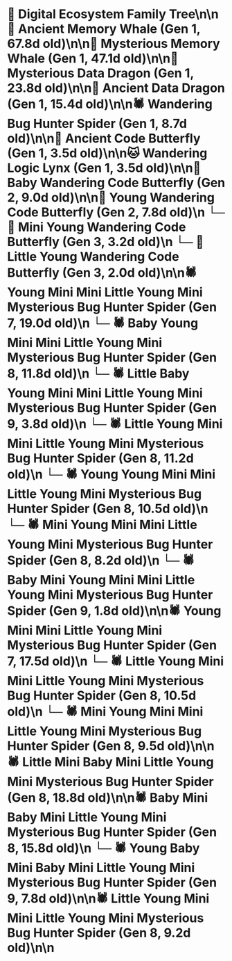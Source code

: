 # 🌳 Digital Ecosystem Family Tree\n\n🐋 Ancient Memory Whale (Gen 1, 67.8d old)\n\n🐋 Mysterious Memory Whale (Gen 1, 47.1d old)\n\n🐉 Mysterious Data Dragon (Gen 1, 23.8d old)\n\n🐉 Ancient Data Dragon (Gen 1, 15.4d old)\n\n🕷️ Wandering Bug Hunter Spider (Gen 1, 8.7d old)\n\n🦋 Ancient Code Butterfly (Gen 1, 3.5d old)\n\n🐱 Wandering Logic Lynx (Gen 1, 3.5d old)\n\n🦋 Baby Wandering Code Butterfly (Gen 2, 9.0d old)\n\n🦋 Young Wandering Code Butterfly (Gen 2, 7.8d old)\n  └─ 🦋 Mini Young Wandering Code Butterfly (Gen 3, 3.2d old)\n  └─ 🦋 Little Young Wandering Code Butterfly (Gen 3, 2.0d old)\n\n🕷️ Young Mini Mini Little Young Mini Mysterious Bug Hunter Spider (Gen 7, 19.0d old)\n  └─ 🕷️ Baby Young Mini Mini Little Young Mini Mysterious Bug Hunter Spider (Gen 8, 11.8d old)\n    └─ 🕷️ Little Baby Young Mini Mini Little Young Mini Mysterious Bug Hunter Spider (Gen 9, 3.8d old)\n  └─ 🕷️ Little Young Mini Mini Little Young Mini Mysterious Bug Hunter Spider (Gen 8, 11.2d old)\n  └─ 🕷️ Young Young Mini Mini Little Young Mini Mysterious Bug Hunter Spider (Gen 8, 10.5d old)\n  └─ 🕷️ Mini Young Mini Mini Little Young Mini Mysterious Bug Hunter Spider (Gen 8, 8.2d old)\n    └─ 🕷️ Baby Mini Young Mini Mini Little Young Mini Mysterious Bug Hunter Spider (Gen 9, 1.8d old)\n\n🕷️ Young Mini Mini Little Young Mini Mysterious Bug Hunter Spider (Gen 7, 17.5d old)\n  └─ 🕷️ Little Young Mini Mini Little Young Mini Mysterious Bug Hunter Spider (Gen 8, 10.5d old)\n  └─ 🕷️ Mini Young Mini Mini Little Young Mini Mysterious Bug Hunter Spider (Gen 8, 9.5d old)\n\n🕷️ Little Mini Baby Mini Little Young Mini Mysterious Bug Hunter Spider (Gen 8, 18.8d old)\n\n🕷️ Baby Mini Baby Mini Little Young Mini Mysterious Bug Hunter Spider (Gen 8, 15.8d old)\n  └─ 🕷️ Young Baby Mini Baby Mini Little Young Mini Mysterious Bug Hunter Spider (Gen 9, 7.8d old)\n\n🕷️ Little Young Mini Mini Little Young Mini Mysterious Bug Hunter Spider (Gen 8, 9.2d old)\n\n